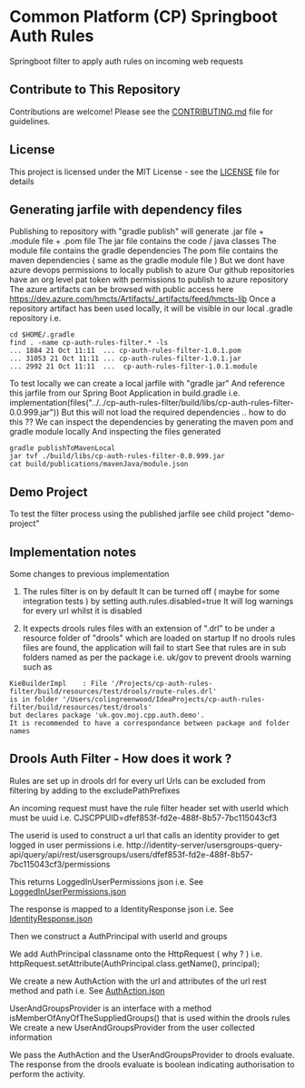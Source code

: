 # Common Platform (CP) Springboot Auth Rules
Springboot filter to apply auth rules on incoming web requests

## Contribute to This Repository

Contributions are welcome! Please see the [CONTRIBUTING.md](.github/CONTRIBUTING.md) file for guidelines.

## License

This project is licensed under the MIT License - see the [LICENSE](LICENSE) file for details


## Generating jarfile with dependency files
Publishing to repository with "gradle publish" will generate .jar file + .module file + .pom file
The jar file contains the code / java classes
The module file contains the gradle dependencies
The pom file contains the maven dependencies ( same as the gradle module file )
But we dont have azure devops permissions to locally publish to azure
Our github repositories have an org level pat token with permissions to publish to azure repository
The azure artifacts can be browsed with public access here
https://dev.azure.com/hmcts/Artifacts/_artifacts/feed/hmcts-lib
Once a repository artifact has been used locally, it will be visible in our local .gradle repository
i.e.
```
cd $HOME/.gradle
find . -name cp-auth-rules-filter.* -ls
... 1884 21 Oct 11:11  ... cp-auth-rules-filter-1.0.1.pom
... 31053 21 Oct 11:11 ... cp-auth-rules-filter-1.0.1.jar
... 2992 21 Oct 11:11  ...  cp-auth-rules-filter-1.0.1.module
```


To test locally we can create a local jarfile with "gradle jar"
And reference this jarfile from our Spring Boot Application in build.gradle
i.e.   implementation(files("../../cp-auth-rules-filter/build/libs/cp-auth-rules-filter-0.0.999.jar"))
But this will not load the required dependencies .. how to do this ??
We can inspect the dependencies by generating the maven pom and gradle module locally 
And inspecting the files generated
```
gradle publishToMavenLocal
jar tvf ./build/libs/cp-auth-rules-filter-0.0.999.jar
cat build/publications/mavenJava/module.json
```

## Demo Project
To test the filter process using the published jarfile see child project "demo-project"


## Implementation notes
Some changes to previous implementation
1) The rules filter is on by default
   It can be turned off ( maybe for some integration tests ) by setting auth.rules.disabled=true
    It will log warnings for every url whilst it is disabled

2) It expects drools rules files with an extension of ".drl" to be under a resource folder of "drools" which are loaded on startup
   If no drools rules files are found, the application will fail to start
   See that rules are in sub folders named as per the package i.e. uk/gov to prevent drools warning such as
```
KieBuilderImpl    : File '/Projects/cp-auth-rules-filter/build/resources/test/drools/route-rules.drl' 
is in folder '/Users/colingreenwood/IdeaProjects/cp-auth-rules-filter/build/resources/test/drools' 
but declares package 'uk.gov.moj.cpp.auth.demo'. 
It is recommended to have a correspondance between package and folder names
```



## Drools Auth Filter - How does it work ?
Rules are set up in drools drl for every url
Urls can be excluded from filtering by adding to the excludePathPrefixes

An incoming request must have the rule filter header set with userId which must be uuid
i.e. CJSCPPUID=dfef853f-fd2e-488f-8b57-7bc115043cf3

The userid is used to construct a url that calls an identity provider to get logged in user permissions
i.e. http://identity-server/usersgroups-query-api/query/api/rest/usersgroups/users/dfef853f-fd2e-488f-8b57-7bc115043cf3/permissions

This returns LoggedInUserPermissions json
i.e. See  [LoggedInUserPermissions.json](./src/test/resources/json/LoggedInUserPermissions.json)

The response is mapped to a IdentityResponse json
i.e. See  [IdentityResponse.json](./src/test/resources/json/IdentityResponse.json)

Then we construct a AuthPrincipal with userId and groups

We add AuthPrincipal classname onto the HttpRequest ( why ? )
i.e. httpRequest.setAttribute(AuthPrincipal.class.getName(), principal);

We create a new AuthAction with the url and attributes of the url rest method and path
i.e. See  [AuthAction.json](./src/test/resources/json/AuthAction.json)

UserAndGroupsProvider is an interface with a method isMemberOfAnyOfTheSuppliedGroups() that is used within the drools rules
We create a new UserAndGroupsProvider from the user collected information

We pass the AuthAction and the  UserAndGroupsProvider to drools evaluate.
The response from the drools evaluate is boolean indicating authorisation to perform the activity.

